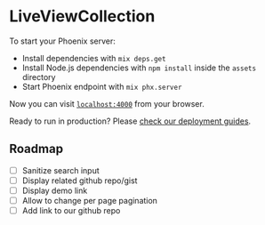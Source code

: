 # LiveViewCollection

To start your Phoenix server:

  * Install dependencies with `mix deps.get`
  * Install Node.js dependencies with `npm install` inside the `assets` directory
  * Start Phoenix endpoint with `mix phx.server`

Now you can visit [`localhost:4000`](http://localhost:4000) from your browser.

Ready to run in production? Please [check our deployment guides](https://hexdocs.pm/phoenix/deployment.html).

## Roadmap

- [ ] Sanitize search input
- [ ] Display related github repo/gist
- [ ] Display demo link
- [ ] Allow to change per page pagination
- [ ] Add link to our github repo

